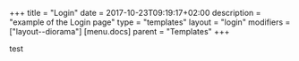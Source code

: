 +++
title = "Login"
date = 2017-10-23T09:19:17+02:00
description = "example of the Login page"
type = "templates"
layout = "login"
modifiers = ["layout--diorama"]
[menu.docs]
parent = "Templates"
+++

test
